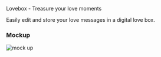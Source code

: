 Lovebox - Treasure your love moments

Easily edit and store your love messages in a digital love box.

### Mockup

![mock up](https://github.com/zxfred/lovebox/raw/master/mockup.png)